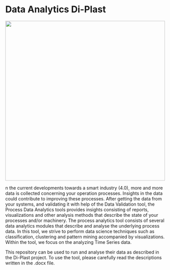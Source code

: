 # Data Analytics Di-Plast

 <p align="left">
    <img src="./images/di-plast-logo.png", width = "500", height="500">
 </p>

n the current developments towards a smart industry (4.0), more and more data is collected concerning your operation processes. Insights in the data could contribute to improving these processes. After getting the data from your systems, and validating it with help of the Data Validation tool, the Process Data Analytics tools provides insights consisting of reports, visualizations and other analysis methods that describe the state of your processes and/or machinery. The process analytics tool consists of several data analytics modules that describe and analyse the underlying process data. In this tool, we strive to perform data science techniques such as classification, clustering and pattern mining accompanied by visualizations. Within the tool, we focus on the analyzing Time Series data.

This repository can be used to run and analyse their data as described in the Di-Plast project. To use the tool, please carefully read the descriptions written in the .docx file. 


